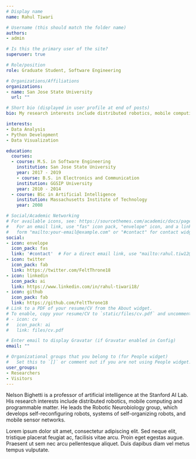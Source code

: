 ```yaml
---
# Display name
name: Rahul Tiwari

# Username (this should match the folder name)
authors:
- admin

# Is this the primary user of the site?
superuser: true

# Role/position
role: Graduate Student, Software Engineering

# Organizations/Affiliations
organizations: 
- name: San Jose State University
  url: ""

# Short bio (displayed in user profile at end of posts)
bio: My research interests include distributed robotics, mobile computing and programmable matter.

interests:
- Data Analysis
- Python Development
- Data Visualization

education:
  courses:
  - course: M.S. in Software Engineering
    institution: San Jose State University
    year: 2017 - 2019
    - course: B.S. in Electronics and Communication
    institution: GGSIP University
    year: 2010 - 2014
  - course: BSc in Artificial Intelligence
    institution: Massachusetts Institute of Technology
    year: 2008

# Social/Academic Networking
# For available icons, see: https://sourcethemes.com/academic/docs/page-builder/#icons
#   For an email link, use "fas" icon pack, "envelope" icon, and a link in the
#   form "mailto:your-email@example.com" or "#contact" for contact widget.
social:
- icon: envelope
  icon_pack: fas
  link: '#contact'  # For a direct email link, use "mailto:rahul.tiw12@gmail.com".
- icon: twitter
  icon_pack: fab
  link: https://twitter.com/FeltThrone18
- icon: linkedin
  icon_pack: ai
  link: https://www.linkedin.com/in/rahul-tiwari18/
- icon: github
  icon_pack: fab
  link: https://github.com/FeltThrone18
# Link to a PDF of your resume/CV from the About widget.
# To enable, copy your resume/CV to `static/files/cv.pdf` and uncomment the lines below.
# - icon: cv
#   icon_pack: ai
#   link: files/cv.pdf

# Enter email to display Gravatar (if Gravatar enabled in Config)
email: ""

# Organizational groups that you belong to (for People widget)
#   Set this to `[]` or comment out if you are not using People widget.
user_groups:
- Researchers
- Visitors
---
```


Nelson Bighetti is a professor of artificial intelligence at the Stanford AI Lab. His research interests include distributed robotics, mobile computing and programmable matter. He leads the Robotic Neurobiology group, which develops self-reconfiguring robots, systems of self-organizing robots, and mobile sensor networks.

Lorem ipsum dolor sit amet, consectetur adipiscing elit. Sed neque elit, tristique placerat feugiat ac, facilisis vitae arcu. Proin eget egestas augue. Praesent ut sem nec arcu pellentesque aliquet. Duis dapibus diam vel metus tempus vulputate.
